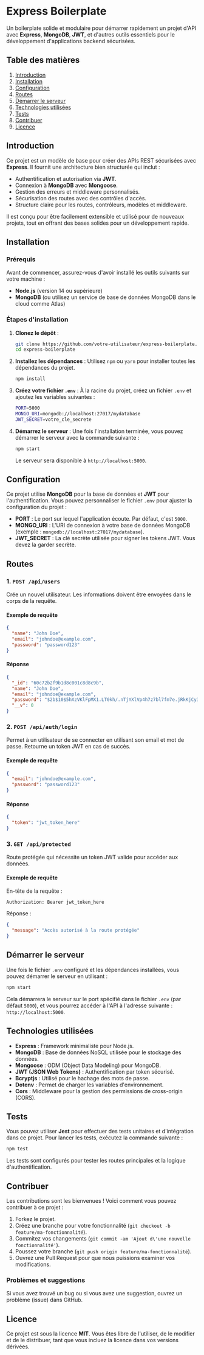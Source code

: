 # Express Boilerplate

Un boilerplate solide et modulaire pour démarrer rapidement un projet d'API avec **Express**, **MongoDB**, **JWT**, et d'autres outils essentiels pour le développement d'applications backend sécurisées.

## Table des matières

1. [Introduction](#introduction)
2. [Installation](#installation)
3. [Configuration](#configuration)
4. [Routes](#routes)
5. [Démarrer le serveur](#démarrer-le-serveur)
6. [Technologies utilisées](#technologies-utilisées)
7. [Tests](#tests)
8. [Contribuer](#contribuer)
9. [Licence](#licence)

## Introduction

Ce projet est un modèle de base pour créer des APIs REST sécurisées avec **Express**. Il fournit une architecture bien structurée qui inclut :

- Authentification et autorisation via **JWT**.
- Connexion à **MongoDB** avec **Mongoose**.
- Gestion des erreurs et middleware personnalisés.
- Sécurisation des routes avec des contrôles d'accès.
- Structure claire pour les routes, contrôleurs, modèles et middleware.

Il est conçu pour être facilement extensible et utilisé pour de nouveaux projets, tout en offrant des bases solides pour un développement rapide.

## Installation

### Prérequis

Avant de commencer, assurez-vous d'avoir installé les outils suivants sur votre machine :

- **Node.js** (version 14 ou supérieure)
- **MongoDB** (ou utilisez un service de base de données MongoDB dans le cloud comme Atlas)

### Étapes d'installation

1. **Clonez le dépôt** :
   ```bash
   git clone https://github.com/votre-utilisateur/express-boilerplate.git
   cd express-boilerplate
   ```

2. **Installez les dépendances** :
   Utilisez `npm` ou `yarn` pour installer toutes les dépendances du projet.
   ```bash
   npm install
   ```

3. **Créez votre fichier `.env`** :
   À la racine du projet, créez un fichier `.env` et ajoutez les variables suivantes :
   ```bash
   PORT=5000
   MONGO_URI=mongodb://localhost:27017/mydatabase
   JWT_SECRET=votre_cle_secrete
   ```

4. **Démarrez le serveur** :
   Une fois l'installation terminée, vous pouvez démarrer le serveur avec la commande suivante :
   ```bash
   npm start
   ```

   Le serveur sera disponible à `http://localhost:5000`.

## Configuration

Ce projet utilise **MongoDB** pour la base de données et **JWT** pour l'authentification. Vous pouvez personnaliser le fichier `.env` pour ajuster la configuration du projet :

- **PORT** : Le port sur lequel l'application écoute. Par défaut, c'est `5000`.
- **MONGO_URI** : L'URI de connexion à votre base de données MongoDB (exemple : `mongodb://localhost:27017/mydatabase`).
- **JWT_SECRET** : La clé secrète utilisée pour signer les tokens JWT. Vous devez la garder secrète.

## Routes

### 1. `POST /api/users`

Crée un nouvel utilisateur. Les informations doivent être envoyées dans le corps de la requête.

#### Exemple de requête
```json
{
  "name": "John Doe",
  "email": "johndoe@example.com",
  "password": "password123"
}
```

#### Réponse
```json
{
  "_id": "60c72b2f9b1d8c001c8d8c9b",
  "name": "John Doe",
  "email": "johndoe@example.com",
  "password": "$2b$10$5hXzVKlFpMX1.LT0kh/.nTjYXlVp4h7z7bl7fm7e.jRkKjCy3W1Fm",
  "__v": 0
}
```

### 2. `POST /api/auth/login`

Permet à un utilisateur de se connecter en utilisant son email et mot de passe. Retourne un token JWT en cas de succès.

#### Exemple de requête
```json
{
  "email": "johndoe@example.com",
  "password": "password123"
}
```

#### Réponse
```json
{
  "token": "jwt_token_here"
}
```

### 3. `GET /api/protected`

Route protégée qui nécessite un token JWT valide pour accéder aux données.

#### Exemple de requête
En-tête de la requête :
```
Authorization: Bearer jwt_token_here
```

Réponse :
```json
{
  "message": "Accès autorisé à la route protégée"
}
```

## Démarrer le serveur

Une fois le fichier `.env` configuré et les dépendances installées, vous pouvez démarrer le serveur en utilisant :

```bash
npm start
```

Cela démarrera le serveur sur le port spécifié dans le fichier `.env` (par défaut `5000`), et vous pourrez accéder à l'API à l'adresse suivante : `http://localhost:5000`.

## Technologies utilisées

- **Express** : Framework minimaliste pour Node.js.
- **MongoDB** : Base de données NoSQL utilisée pour le stockage des données.
- **Mongoose** : ODM (Object Data Modeling) pour MongoDB.
- **JWT (JSON Web Tokens)** : Authentification par token sécurisé.
- **Bcryptjs** : Utilisé pour le hachage des mots de passe.
- **Dotenv** : Permet de charger les variables d'environnement.
- **Cors** : Middleware pour la gestion des permissions de cross-origin (CORS).

## Tests

Vous pouvez utiliser **Jest** pour effectuer des tests unitaires et d'intégration dans ce projet. Pour lancer les tests, exécutez la commande suivante :

```bash
npm test
```

Les tests sont configurés pour tester les routes principales et la logique d'authentification.

## Contribuer

Les contributions sont les bienvenues ! Voici comment vous pouvez contribuer à ce projet :

1. Forkez le projet.
2. Créez une branche pour votre fonctionnalité (`git checkout -b feature/ma-fonctionnalité`).
3. Commitez vos changements (`git commit -am 'Ajout d\'une nouvelle fonctionnalité'`).
4. Poussez votre branche (`git push origin feature/ma-fonctionnalité`).
5. Ouvrez une Pull Request pour que nous puissions examiner vos modifications.

### Problèmes et suggestions

Si vous avez trouvé un bug ou si vous avez une suggestion, ouvrez un problème (issue) dans GitHub.

## Licence

Ce projet est sous la licence **MIT**. Vous êtes libre de l'utiliser, de le modifier et de le distribuer, tant que vous incluez la licence dans vos versions dérivées.
